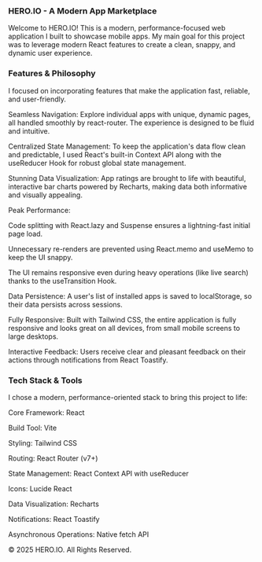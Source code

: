 ### HERO.IO - A Modern App Marketplace

Welcome to HERO.IO! This is a modern, performance-focused web application I built to showcase mobile apps. My main goal for this project was to leverage modern React features to create a clean, snappy, and dynamic user experience.

### Features & Philosophy

I focused on incorporating features that make the application fast, reliable, and user-friendly.

Seamless Navigation: Explore individual apps with unique, dynamic pages, all handled smoothly by react-router. The experience is designed to be fluid and intuitive.

Centralized State Management: To keep the application's data flow clean and predictable, I used React's built-in Context API along with the useReducer Hook for robust global state management.

Stunning Data Visualization: App ratings are brought to life with beautiful, interactive bar charts powered by Recharts, making data both informative and visually appealing.

Peak Performance:

Code splitting with React.lazy and Suspense ensures a lightning-fast initial page load.

Unnecessary re-renders are prevented using React.memo and useMemo to keep the UI snappy.

The UI remains responsive even during heavy operations (like live search) thanks to the useTransition Hook.

Data Persistence: A user's list of installed apps is saved to localStorage, so their data persists across sessions.

Fully Responsive: Built with Tailwind CSS, the entire application is fully responsive and looks great on all devices, from small mobile screens to large desktops.

Interactive Feedback: Users receive clear and pleasant feedback on their actions through notifications from React Toastify.

### Tech Stack & Tools

I chose a modern, performance-oriented stack to bring this project to life:

Core Framework: React

Build Tool: Vite

Styling: Tailwind CSS

Routing: React Router (v7+)

State Management: React Context API with useReducer

Icons: Lucide React

Data Visualization: Recharts

Notifications: React Toastify

Asynchronous Operations: Native fetch API



© 2025 HERO.IO. All Rights Reserved.

